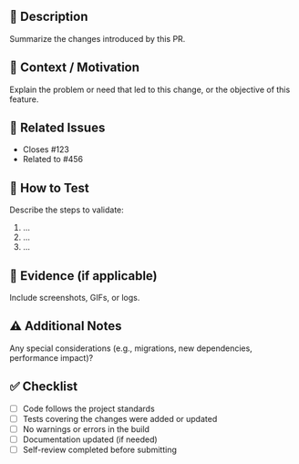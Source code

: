 ## 📌 Description
Summarize the changes introduced by this PR.

## 🎯 Context / Motivation
Explain the problem or need that led to this change, or the objective of this feature.

## 🔗 Related Issues
- Closes #123
- Related to #456

## 🧪 How to Test
Describe the steps to validate:
1. ...
2. ...
3. ...

## 📸 Evidence (if applicable)
Include screenshots, GIFs, or logs.

## ⚠️ Additional Notes
Any special considerations (e.g., migrations, new dependencies, performance impact)?

## ✅ Checklist
- [ ] Code follows the project standards
- [ ] Tests covering the changes were added or updated
- [ ] No warnings or errors in the build
- [ ] Documentation updated (if needed)
- [ ] Self-review completed before submitting

